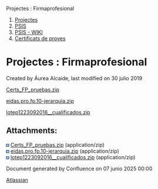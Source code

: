 Projectes : Firmaprofesional  

1.  [Projectes](index.md)
2.  [PSIS](PSIS_24215797.md)
3.  [PSIS - WIKI](PSIS---WIKI_24215598.md)
4.  [Certificats de proves](Certificats-de-proves_24215620.md)

Projectes : Firmaprofesional
============================

Created by Áurea Alcaide, last modified on 30 julio 2019

[Certs\_FP\_pruebas.zip](attachments/24216543/24216573.zip)

[eidas.pro.fp.10-jerarquia.zip](attachments/24216543/24216574.zip)

[lotep1223092016\_\_cualificados.zip](attachments/24216543/24216575.zip)

  

Attachments:
------------

![](images/icons/bullet_blue.gif) [Certs\_FP\_pruebas.zip](attachments/24216543/24216573.zip) (application/zip)  
![](images/icons/bullet_blue.gif) [eidas.pro.fp.10-jerarquia.zip](attachments/24216543/24216574.zip) (application/zip)  
![](images/icons/bullet_blue.gif) [lotep1223092016\_\_cualificados.zip](attachments/24216543/24216575.zip) (application/zip)  

Document generated by Confluence on 07 junio 2025 00:00

[Atlassian](http://www.atlassian.com/)